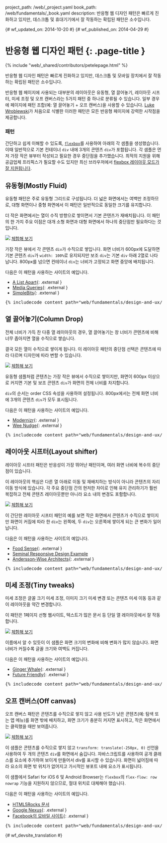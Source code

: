 project_path: /web/_project.yaml
book_path: /web/fundamentals/_book.yaml
description: 반응형 웹 디자인 패턴은 빠르게 진화하고 있지만, 데스크톱 및 휴대기기에서 잘 작동하는 확립된 패턴은 소수입니다.

{# wf_updated_on: 2014-10-20 #}
{# wf_published_on: 2014-04-29 #}

# 반응형 웹 디자인 패턴 {: .page-title }

{% include "web/_shared/contributors/petelepage.html" %}

반응형 웹 디자인 패턴은 빠르게 진화하고 있지만, 데스크톱 및 모바일 장치에서 잘 작동하는 확립된 패턴은 소수입니다.

반응형 웹 페이지에 사용되는 대부분의 레이아웃은 유동형,
열 끌어놓기, 레이아웃 시프터, 미세 조정 및 오프 캔버스라는 5가지 패턴 중
하나로 분류될 수 있습니다. 일부 경우에 페이지에 패턴 조합(예: 열 끌어놓기 +
오프 캔버스)을 사용할 수 있습니다.  [Luke
Wroblewski](http://www.lukew.com/ff/entry.asp?1514)가 처음으로 식별한 이러한 패턴은 모든 반응형
페이지에 강력한 시작점을 제공합니다.

### 패턴

간단하고 쉽게 이해할 수 있도록, [`flexbox`](https://developer.mozilla.org/en-US/docs/Web/Guide/CSS/Flexible_boxes)를 사용하여
아래의 각 샘플을 생성했습니다. 이때 일반적으로 기본 컨테이너 `div` 내에
3개의 콘텐츠 `div`가 포함됩니다.
 각 샘플은 먼저 가장 작은 뷰부터 작성되고 필요한 경우 중단점을
추가했습니다.  최적의 지원을 위해 공급업체 프리픽스가 필요할 수도 있지만 최신 브라우저에서 [flexbox 레이아웃 모드가 잘 지원됩니다](http://caniuse.com/#search=flexbox).



## 유동형(Mostly Fluid)

유동형 패턴은 주로 유동형 그리드로 구성됩니다.  더 넓은 화면에서는
여백만 조정하므로, 대형 화면이나 중형 화면에서
이 패턴은 일반적으로 동일한 크기를 유지합니다.

더 작은 화면에서는 열이 수직 방향으로 쌓이면서 기본 콘텐츠가 재배치됩니다.
  이 패턴의 한 가지 주요 이점은 대개 소형 화면과 대형 화면에서 하나의 중단점만 필요하다는 것입니다.



<img src="imgs/mostly-fluid.svg">
<a href="https://googlesamples.github.io/web-fundamentals/fundamentals/design-and-ui/responsive/mostly-fluid.html" class="button button-primary">체험해 보기</a>

가장 작은 뷰에서 각 콘텐츠 `div`가 수직으로 쌓입니다.  화면 너비가 600px에 도달하면
기본 콘텐츠 `div`가 `width: 100%`로 유지되지만 보조 `div`는 기본 `div` 아래
2열로 나타납니다.  800px를
넘으면 컨테이너 `div`는 너비가 고정되고 화면 중앙에 배치됩니다.

다음은 이 패턴을 사용하는 사이트의 예입니다.

 * [A List Apart](http://mediaqueri.es/ala/){: .external }
 * [Media Queries](http://mediaqueri.es/){: .external }
 * [SimpleBits](http://simplebits.com/){: .external }

<pre class="prettyprint">
{% includecode content_path="web/fundamentals/design-and-ux/responsive/_code/mostly-fluid.html" region_tag="mfluid" adjust_indentation="auto" %}
</pre>

## 열 끌어놓기(Column Drop) 

전체 너비가 가득 찬 다중 열 레이아웃의 경우, 열 끌어놓기는
창 너비가 콘텐츠에 비해 너무 좁아지면 열을 수직으로 쌓습니다.

결국 모든 열이 수직으로 쌓이게 됩니다.  이 레이아웃 패턴의 중단점 선택은 콘텐츠에 따라 다르며 디자인에 따라 변할 수 있습니다.



<img src="imgs/column-drop.svg">
<a href="https://googlesamples.github.io/web-fundamentals/fundamentals/design-and-ui/responsive/column-drop.html" class="button button-primary">체험해 보기</a>

유동형 샘플처럼 콘텐츠는 가장 작은 뷰에서 수직으로 쌓이지만, 화면이 600px 이상으로 커지면 기본 및 보조 콘텐츠 `div`가 화면의 전체 너비를 차지합니다.

  `div`의 순서는 order CSS 속성을 사용하여 설정됩니다.
  800px에서는 전체 화면 너비에 3개의 콘텐츠 `div`가 모두 표시됩니다.


다음은 이 패턴을 사용하는 사이트의 예입니다.

 * [Modernizr](https://modernizr.com/){: .external }
 * [Wee Nudge](http://weenudge.com/){: .external }

<pre class="prettyprint">
{% includecode content_path="web/fundamentals/design-and-ux/responsive/_code/column-drop.html" region_tag="cdrop" adjust_indentation="auto" %}
</pre>

## 레이아웃 시프터(Layout shifter)

레이아웃 시프터 패턴은 반응성이 가장 뛰어난 패턴이며,
여러 화면 너비에 복수의 중단점이 있습니다.

이 레이아웃의 핵심은 다른 열 아래로 이동 및 재배치하는 방식이 아니라 콘텐츠의 자리 이동 방식에 있습니다.
  각 주요 중단점 간의 현저한 차이로 인해 유지 관리하기가 훨씬 복잡하고 전체 콘텐츠 레이아웃뿐만 아니라 요소 내의 변경도 포함합니다.



<img src="imgs/layout-shifter.svg">
<a href="https://googlesamples.github.io/web-fundamentals/fundamentals/design-and-ui/responsive/layout-shifter.html" class="button button-primary">체험해 보기</a>

이 간단한 레이아웃 시프터 패턴의 예를 보면 작은 화면에서 콘텐츠가 수직으로 쌓이지만 화면이 커짐에 따라 한 `div`는 왼쪽에, 두 `div`는 오른쪽에 쌓이게 되는 큰 변화가 일어납니다.



다음은 이 패턴을 사용하는 사이트의 예입니다.

 * [Food Sense](http://foodsense.is/){: .external }
 * [Seminal Responsive Design
  Example](http://alistapart.com/d/responsive-web-design/ex/ex-site-FINAL.html)
 * [Andersson-Wise Architects](http://www.anderssonwise.com/){: .external }

<pre class="prettyprint">
{% includecode content_path="web/fundamentals/design-and-ux/responsive/_code/layout-shifter.html" region_tag="lshifter" adjust_indentation="auto" %}
</pre>

## 미세 조정(Tiny tweaks)

미세 조정은 글꼴 크기 미세 조정, 이미지 크기 미세 변경 또는
콘텐츠 미세 이동 등과 같이 레이아웃을 약간 변경합니다.

이 패턴은 1페이지 선형 웹사이트, 텍스트가 많은 문서 등 단일 열 레이아웃에서 잘 작동합니다.

<img src="imgs/tiny-tweaks.svg">
<a href="https://googlesamples.github.io/web-fundamentals/fundamentals/design-and-ui/responsive/tiny-tweaks.html" class="button button-primary">체험해 보기</a>

이름에서 알 수 있듯이 이 샘플은 화면 크기의 변화에 비해 변화가 많지 않습니다.
화면 너비가 커질수록 글꼴 크기와 여백도 커집니다.

다음은 이 패턴을 사용하는 사이트의 예입니다.

 * [Ginger Whale](http://gingerwhale.com/){: .external }
 * [Future Friendly](http://futurefriendlyweb.com/){: .external }

<pre class="prettyprint">
{% includecode content_path="web/fundamentals/design-and-ux/responsive/_code/tiny-tweaks.html" region_tag="ttweaks" adjust_indentation="auto" %}
</pre>


## 오프 캔버스(Off canvas)

오프 캔버스 패턴은 콘텐츠를 수직으로 쌓지 않고
사용 빈도가 낮은 콘텐츠(예: 탐색 또는 앱 메뉴)를 화면 밖에 배치하고,
화면 크기가 충분히 커지면 표시하고, 작은 화면에서는
클릭했을 때만 보여줍니다.

<img src="imgs/off-canvas.svg">
<a href="https://googlesamples.github.io/web-fundamentals/fundamentals/design-and-ui/responsive/off-canvas.html" class="button button-primary">체험해 보기</a>

이 샘플은 콘텐츠를 수직으로 쌓지 않고 `transform: translate(-250px, 0)` 선언을 사용하여 두 개의 콘텐츠 `div`를 화면에서 숨깁니다.  자바스크립트를 사용하여 공개 클래스를 요소에 추가하여 보이게 만들어서 div를 표시할 수 있습니다.
  화면이 넓어짐에 따라 요소의 화면 밖 위치가 없어지고 가시적인 뷰포트 내에 요소가 표시됩니다.



이 샘플에서 Safari for iOS 6 및 Android Browser는 `flexbox`의 `flex-flow: row nowrap` 기능을 지원하지 않으므로, 절대 위치로 대체해야 했습니다.



다음은 이 패턴을 사용하는 사이트의 예입니다.

 * [HTML5Rocks 문서](http://www.html5rocks.com/en/tutorials/developertools/async-call-stack/)
 * [Google Nexus](https://www.google.com/nexus/){: .external }
 * [Facebook의 모바일 사이트](https://m.facebook.com/){: .external }

<pre class="prettyprint">
{% includecode content_path="web/fundamentals/design-and-ux/responsive/_code/off-canvas.html" region_tag="ocanvas" adjust_indentation="auto" %}
</pre>


{# wf_devsite_translation #}
